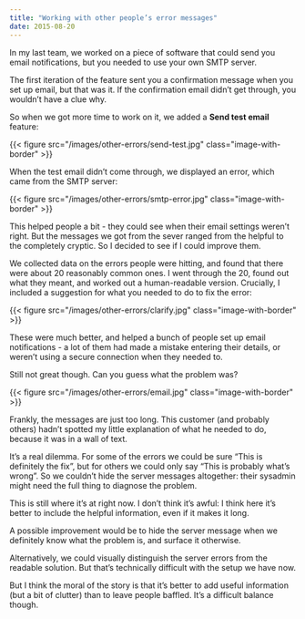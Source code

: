 ```yaml
---
title: "Working with other people’s error messages"
date: 2015-08-20
---
```


In my last team, we worked on a piece of software that could send you email notifications, but you needed to use your own SMTP server.

The first iteration of the feature sent you a confirmation message when you set up email, but that was it. If the confirmation email didn’t get through, you wouldn’t have a clue why.

So when we got more time to work on it, we added a **Send test email** feature:

{{< figure src="/images/other-errors/send-test.jpg" class="image-with-border" >}}

When the test email didn’t come through, we displayed an error, which came from the SMTP server:

{{< figure src="/images/other-errors/smtp-error.jpg" class="image-with-border" >}}

This helped people a bit - they could see when their email settings weren’t right. But the messages we got from the sever ranged from the helpful to the completely cryptic.  So I decided to see if I could improve them.

We collected data on the errors people were hitting, and found that there were about 20 reasonably common ones. I went through the 20, found out what they meant, and worked out a human-readable version. Crucially, I included a suggestion for what you needed to do to fix the error:

{{< figure src="/images/other-errors/clarify.jpg" class="image-with-border" >}}

These were much better, and helped a bunch of people set up email notifications - a lot of them had made a mistake entering their details, or weren’t using a secure connection when they needed to.

Still not great though. Can you guess what the problem was?

{{< figure src="/images/other-errors/email.jpg" class="image-with-border" >}}

Frankly, the messages are just too long. This customer (and probably others) hadn’t spotted my little explanation of what he needed to do, because it was in a wall of text.

It’s a real dilemma. For some of the errors we could be sure “This is definitely the fix”, but for others we could only say “This is probably what’s wrong”. So we couldn’t hide the server messages altogether: their sysadmin might need the full thing to diagnose the problem.

This is still where it’s at right now. I don’t think it’s awful: I think here it’s better to include the helpful information, even if it makes it long.

A possible improvement would be to hide the server message when we definitely know what the problem is, and surface it otherwise.

Alternatively, we could visually distinguish the server errors from the readable solution. But that’s technically difficult with the setup we have now.

But I think the moral of the story is that it’s better to add useful information (but a bit of clutter) than to leave people baffled. It’s a difficult balance though.

<!-- https://uiwriting.tumblr.com/post/127166150889/improving-other-peoples-error-messages -->

